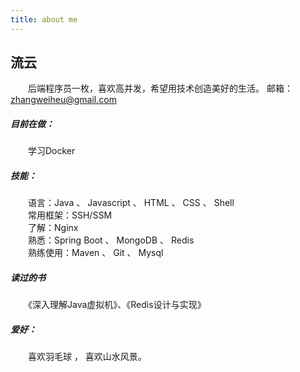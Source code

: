 ```yaml
---
title: about me
---
```


##  流云  

　　后端程序员一枚，喜欢高并发，希望用技术创造美好的生活。
邮箱：zhangweiheu@gmail.com

    
#####  目前在做： 
 
　　学习Docker
    
##### 技能：  

　　语言：Java 、 Javascript 、 HTML 、 CSS  、 Shell  
　　常用框架：SSH/SSM  
　　了解：Nginx  
　　熟悉：Spring Boot 、 MongoDB 、 Redis  
　　熟练使用：Maven 、 Git 、 Mysql

#####  读过的书  
    
　　《深入理解Java虚拟机》、《Redis设计与实现》
    
##### 爱好：  
　　喜欢羽毛球 ， 喜欢山水风景。

<audio autoplay="autoplay">
<source src="http://7xo04n.com1.z0.glb.clouddn.com/Shane%20Filan%20-%20Everytime.mp3" type="audio/mpeg" />
Your browser does not support the audio element.
</audio>